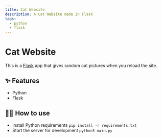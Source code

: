 ```yaml
---
title: Cat Website
description: A Cat Website made in Flask
tags:
  - python
  - flask
---
```


# Cat Website

This is a [Flask](https://flask.palletsprojects.com/en/1.1.x/) app that gives random cat pictures when you reload the site.

## ✨ Features

- Python
- Flask

## 💁‍♀️ How to use

- Install Python requirements `pip install -r requirements.txt`
- Start the server for development `python3 main.py`
